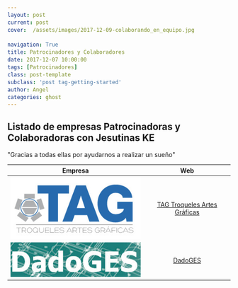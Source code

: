 ```yaml
---
layout: post
current: post
cover:  /assets/images/2017-12-09-colaborando_en_equipo.jpg

navigation: True
title: Patrocinadores y Colaboradores
date: 2017-12-07 10:00:00
tags: [Patrocinadores]
class: post-template
subclass: 'post tag-getting-started'
author: Angel
categories: ghost
---
```



<h2>Listado de empresas Patrocinadoras y Colaboradoras con Jesutinas KE</h2>

"Gracias a todas ellas por ayudarnos a realizar un sueño"



| Empresa   |      Web      |
|-----------|:-------------:|
| ![TAG](/assets/images/2017_11_tag.jpg) |  <a href="http://www.troquelestag.com/es/inicio">TAG Troqueles Artes Gráficas</a> |
| ![DadoGES](/assets/images/2017_12_09_dadoges.jpg) |    <a href="http://www.dadoges.com/default.html">DadoGES</a>   |

